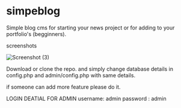 # simpeblog
Simple blog cms for starting your news project or for adding to your portfolio's (begginners).

screenshots


![Screenshot (3)](https://user-images.githubusercontent.com/83174475/149535277-2a9d4e60-4c15-4532-b915-cde3090bee2d.png)





Download or clone the repo. and simply change database details in config.php and admin/config.php with same details.


if someone can add more feature please do it.

LOGIN DEATIAL FOR ADMIN
username: admin
password : admin
